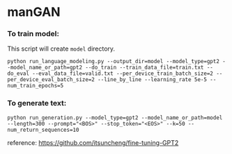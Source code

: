 # manGAN


### To train model:

This script will create `model` directory.

```python run_language_modeling.py --output_dir=model --model_type=gpt2 --model_name_or_path=gpt2 --do_train --train_data_file=train.txt --do_eval --eval_data_file=valid.txt --per_device_train_batch_size=2 --per_device_eval_batch_size=2 --line_by_line --learning_rate 5e-5 --num_train_epochs=5```


### To generate text:
```python run_generation.py --model_type=gpt2 --model_name_or_path=model --length=300 --prompt="<BOS>" --stop_token="<EOS>" --k=50 --num_return_sequences=10```

reference: https://github.com/itsuncheng/fine-tuning-GPT2
